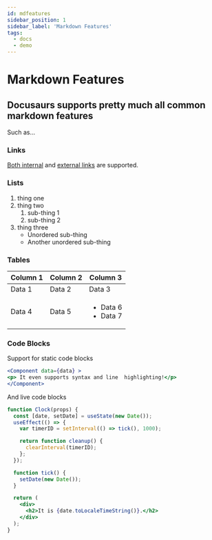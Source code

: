 ```yaml
---
id: mdfeatures
sidebar_position: 1
sidebar_label: 'Markdown Features'
tags: 
  - docs
  - demo
---
```


# Markdown Features

## Docusaurs supports pretty much all common markdown features

Such as... 

### Links
[Both internal](../demo) and [external links](https://daringfireball.net/projects/markdown/syntax#link) are supported.

### Lists

1. thing one
1. thing two
    1. sub-thing 1
    1. sub-thing 2
1. thing three
    * Unordered sub-thing
    * Another unordered sub-thing

### Tables

| Column 1 | Column 2 | Column 3 |
| --- | --- | --- |
| Data 1 | Data 2 | Data 3 |
| Data 4 | Data 5 |  <ul><li> Data 6</li><li>Data 7</li></ul> |

### Code Blocks 

Support for static code blocks

```jsx {2}
<Component data={data} >
<p> It even supports syntax and line  highlighting!</p>
</Component>
```

And live code blocks 

```jsx live
function Clock(props) {
  const [date, setDate] = useState(new Date());
  useEffect(() => {
    var timerID = setInterval(() => tick(), 1000);

    return function cleanup() {
      clearInterval(timerID);
    };
  });

  function tick() {
    setDate(new Date());
  }

  return (
    <div>
      <h2>It is {date.toLocaleTimeString()}.</h2>
    </div>
  );
}
```


